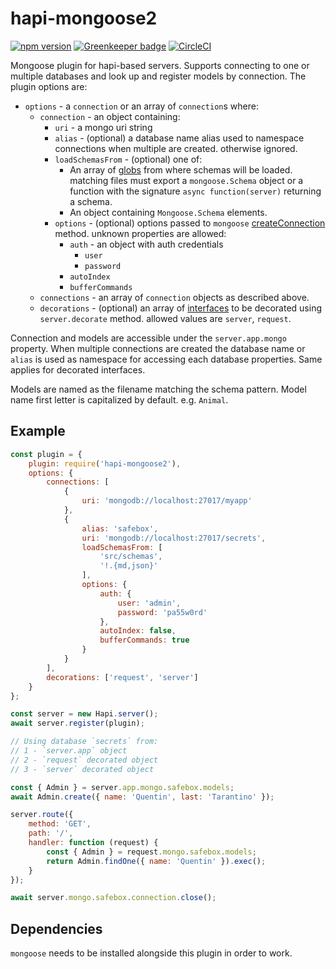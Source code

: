 # hapi-mongoose2

[![npm version](https://badge.fury.io/js/hapi-mongoose2.svg)](https://badge.fury.io/js/hapi-mongoose2)
[![Greenkeeper badge](https://badges.greenkeeper.io/nakardo/hapi-mongoose2.svg)](https://greenkeeper.io/)
[![CircleCI](https://circleci.com/gh/nakardo/hapi-mongoose2.svg?style=svg)](https://circleci.com/gh/nakardo/hapi-mongoose2)

Mongoose plugin for hapi-based servers. Supports connecting to one or multiple databases and look up and register models by connection. The plugin options are:

- `options` - a `connection` or an array of `connection`s where:
  - `connection` - an object containing:
    - `uri` - a mongo uri string
    - `alias` - (optional) a database name alias used to namespace connections when multiple are created. otherwise ignored.
    - `loadSchemasFrom` - (optional) one of:
       - An array of [globs](https://github.com/isaacs/minimatch#usage) from where schemas will be loaded. matching files must export a `mongoose.Schema` object or a function with the signature `async function(server)` returning a schema.
       - An object containing `Mongoose.Schema` elements.
    - `options` - (optional) options passed to `mongoose` [createConnection](https://mongoosejs.com/docs/connections.html#options) method. unknown properties are allowed:
      - `auth` - an object with auth credentials
        - `user`
        - `password`
      - `autoIndex`
      - `bufferCommands`
  - `connections` - an array of `connection` objects as described above.
  - `decorations` - (optional) an array of [interfaces](https://hapijs.com/api#-serverdecoratetype-property-method-options) to be decorated using `server.decorate` method. allowed values are `server`, `request`.

Connection and models are accessible under the `server.app.mongo` property. When multiple connections are created the database name or `alias` is used as namespace for accessing each database properties. Same applies for decorated interfaces.

Models are named as the filename matching the schema pattern. Model name first letter is capitalized by default. e.g. `Animal`.

## Example

```javascript
const plugin = {
    plugin: require('hapi-mongoose2'),
    options: {
        connections: [
            {
                uri: 'mongodb://localhost:27017/myapp'
            },
            {
                alias: 'safebox',
                uri: 'mongodb://localhost:27017/secrets',
                loadSchemasFrom: [
                    'src/schemas',
                    '!.{md,json}'
                ],
                options: {
                    auth: {
                        user: 'admin',
                        password: 'pa55w0rd'
                    },
                    autoIndex: false,
                    bufferCommands: true
                }
            }
        ],
        decorations: ['request', 'server']
    }
};

const server = new Hapi.server();
await server.register(plugin);

// Using database `secrets` from:
// 1 - `server.app` object
// 2 - `request` decorated object
// 3 - `server` decorated object

const { Admin } = server.app.mongo.safebox.models;
await Admin.create({ name: 'Quentin', last: 'Tarantino' });

server.route({
    method: 'GET',
    path: '/',
    handler: function (request) {
        const { Admin } = request.mongo.safebox.models;
        return Admin.findOne({ name: 'Quentin' }).exec();
    }
});

await server.mongo.safebox.connection.close();
```
## Dependencies
`mongoose` needs to be installed alongside this plugin in order to work.
